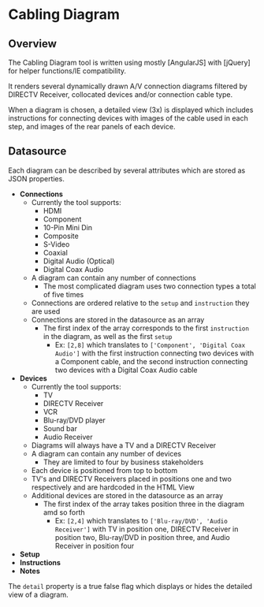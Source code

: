 # Cabling Diagram

## Overview

The Cabling Diagram tool is written using mostly [AngularJS] with [jQuery] for helper functions/IE compatibility.

It renders several dynamically drawn A/V connection diagrams filtered by DIRECTV Receiver, collocated devices and/or connection cable type.

When a diagram is chosen, a detailed view (3x) is displayed which includes instructions for connecting devices with images of the cable used in each step, and images of the rear panels of each device.

## Datasource

Each diagram can be described by several attributes which are stored as JSON properties.
  - **Connections**
    - Currently the tool supports:
      - HDMI
      - Component
      - 10-Pin Mini Din
      - Composite
      - S-Video
      - Coaxial
      - Digital Audio (Optical)
      - Digital Coax Audio
    - A diagram can contain any number of connections
      - The most complicated diagram uses two connection 
        types a total of five times
    - Connections are ordered relative to the `setup` and 
      `instruction` they are used
    - Connections are stored in the datasource as an array
      - The first index of the array corresponds to the first 
        `instruction` in the diagram, as well as the first `setup`
        - Ex: `[2,8]` which translates to 
          `['Component', 'Digital Coax Audio']` with the first instruction connecting two devices with a Component cable, and the second instruction connecting two devices with a Digital Coax Audio cable
  - **Devices**
    - Currently the tool supports:
      - TV
      - DIRECTV Receiver
      - VCR
      - Blu-ray/DVD player
      - Sound bar
      - Audio Receiver
    - Diagrams will always have a TV and a DIRECTV Receiver
    - A diagram can contain any number of devices
      - They are limited to four by business stakeholders
    - Each device is positioned from top to bottom
    - TV's and DIRECTV Receivers placed in positions one and two 
      respectively and are hardcoded in the HTML View
    - Additional devices are stored in the datasource as an array
      - The first index of the array takes position three in the 
        diagram amd so forth
        - Ex: `[2,4]` which translates to 
          `['Blu-ray/DVD', 'Audio Receiver']` with TV in position one, DIRECTV Receiver in position two, Blu-ray/DVD in 
          position three, and Audio Receiver in position four
  - **Setup**
  - **Instructions**
  - **Notes**

The `detail` property is a true false flag which displays or hides the detailed view of a diagram.